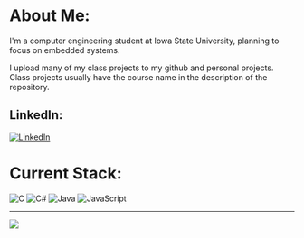 # About Me:
I'm a computer engineering student at Iowa State University, planning to focus on embedded systems.

I upload many of my class projects to my github and personal projects. Class projects usually have the course name in the description of the repository.

## LinkedIn:
[![LinkedIn](https://img.shields.io/badge/LinkedIn-%230077B5.svg?logo=linkedin&logoColor=white)](https://linkedin.com/in/marshfalex) 

# Current Stack:
![C](https://img.shields.io/badge/c-%2300599C.svg?style=for-the-badge&logo=c&logoColor=white) ![C#](https://img.shields.io/badge/c%23-%23239120.svg?style=for-the-badge&logo=csharp&logoColor=white) ![Java](https://img.shields.io/badge/java-%23ED8B00.svg?style=for-the-badge&logo=openjdk&logoColor=white) ![JavaScript](https://img.shields.io/badge/javascript-%23323330.svg?style=for-the-badge&logo=javascript&logoColor=%23F7DF1E)

---
[![](https://visitcount.itsvg.in/api?id=marshfalex&icon=1&color=8)](https://visitcount.itsvg.in)

<!-- Proudly created with GPRM ( https://gprm.itsvg.in ) -->
